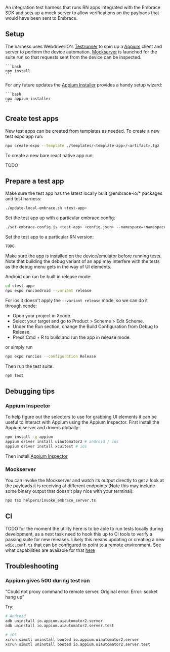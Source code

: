 An integration test harness that runs RN apps integrated with the Embrace SDK and sets up a mock server to allow
verifications on the payloads that would have been sent to Embrace.

## Setup

The harness uses WebdriverIO's [Testrunner](https://webdriver.io/docs/testrunner/) to spin up a [Appium](http://appium.io/docs/en/latest/intro/) client and server to perform the device automation. [Mockserver](https://www.mock-server.com/#what-is-mockserver) is
launched for the suite run so that requests sent from the device can be inspected.

    ```bash
    npm install
    ```

For any future updates the [Appium Installer](https://webdriver.io/docs/appium) provides a handy setup wizard:

    ```bash
    npx appium-installer
    ```

## Create test apps

New test apps can be created from templates as needed. To create a new test expo app run:

```bash
npx create-expo --template ./templates/<template-app>/<artifact>.tgz
```

To create a new bare react native app run:

TODO

## Prepare a test app

Make sure the test app has the latest locally built @embrace-io/* packages and test harness:
```bash
./update-local-embrace.sh <test-app>
```

Set the test app up with a particular embrace config:
```bash
./set-embrace-config.js <test-app> <config.json> --namespace=<namespace>
```

Set the test app to a particular RN version:
```bash
TODO
```

Make sure the app is installed on the device/emulator before running tests. Note that building the debug variant
of an app may interfere with the tests as the debug menu gets in the way of UI elements.

Android can run be built in release mode:

```bash
cd <test-app>
npx expo run:android --variant release
```

For ios it doesn't apply the `--variant release` mode, so we can do it through xcode:

- Open your project in Xcode.
- Select your target and go to Product > Scheme > Edit Scheme.
- Under the Run section, change the Build Configuration from Debug to Release.
- Press Cmd + R to build and run the app in release mode.

or simply run 

```bash
npx expo run:ios --configuration Release
```

Then run the test suite:

```bash
npm test
```

## Debugging tips

### Appium Inspector

To help figure out the selectors to use for grabbing UI elements it can be useful to interact with Appium using
the Appium Inspector. First install the Appium server and drivers globally:

```bash
npm install -g appium
appium driver install uiautomator2 # android / ios
appium driver install xcuitest # ios
```

Then install [Appium Inspector](https://github.com/appium/appium-inspector)

### Mockserver

You can invoke the Mockserver and watch its output directly to get a look at the payloads it is receiving at different
endpoints (Note this may include some binary output that doesn't play nice with your terminal):

```bash
npx tsx helpers/invoke_embrace_server.ts
```

## CI

TODO for the moment the utility here is to be able to run tests locally during development, as a next task need to hook this up to
CI tools to verify a passing suite for new releases. Likely this means updating or creating a new `wdio.conf.ts` that
can be configured to point to a remote environment. See what capabilities are available for that [here](https://appium.io/docs/en/2.1/guides/caps/)

## Troubleshooting


### Appium gives 500 during test run

"Could not proxy command to remote server. Original error: Error: socket hang up"

Try:

```bash
# Android
adb uninstall io.appium.uiautomator2.server
adb uninstall io.appium.uiautomator2.server.test

# iOS
xcrun simctl uninstall booted io.appium.uiautomator2.server
xcrun simctl uninstall booted io.appium.uiautomator2.server.test
```